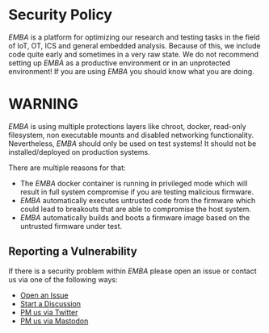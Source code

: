 # Security Policy

_EMBA_ is a platform for optimizing our research and testing tasks in the field of IoT, OT, ICS and general embedded analysis. Because of this, we include code quite early and sometimes in a very raw state. We do not recommend setting up _EMBA_ as a productive environment or in an unprotected environment! If you are using _EMBA_ you should know what you are doing.

# WARNING

_EMBA_ is using multiple protections layers like chroot, docker, read-only filesystem, non executable mounts and disabled networking functionality.
Nevertheless, _EMBA_ should only be used on test systems! It should not be installed/deployed on production systems.

There are multiple reasons for that:
* The _EMBA_ docker container is running in privileged mode which will result in full system compromise if you are testing malicious firmware.
* _EMBA_ automatically executes untrusted code from the firmware which could lead to breakouts that are able to compromise the host system.
* _EMBA_ automatically builds and boots a firmware image based on the untrusted firmware under test.

## Reporting a Vulnerability

If there is a security problem within _EMBA_ please open an issue or contact us via one of the following ways:
* [Open an Issue](https://github.com/e-m-b-a/emba/issues)
* [Start a Discussion](https://github.com/e-m-b-a/emba/discussions)
* [PM us via Twitter](https://twitter.com/securefirmware)
* [PM us via Mastodon](https://infosec.exchange/@securefirmware)
